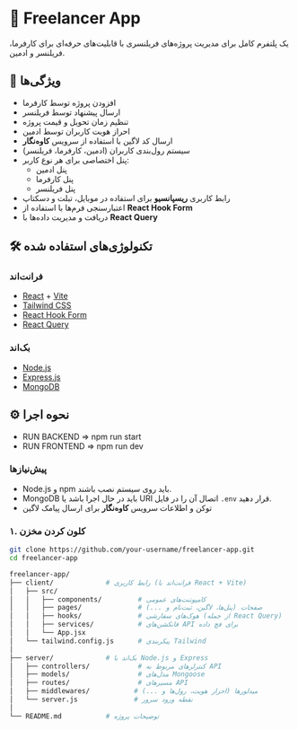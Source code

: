 # 💼 Freelancer App

یک پلتفرم کامل برای مدیریت پروژه‌های فریلنسری با قابلیت‌های حرفه‌ای برای کارفرما، فریلنسر و ادمین.

## 🧩 ویژگی‌ها

- افزودن پروژه توسط کارفرما
- ارسال پیشنهاد توسط فریلنسر
- تنظیم زمان تحویل و قیمت پروژه
- احراز هویت کاربران توسط ادمین
- ارسال کد لاگین با استفاده از سرویس **کاوه‌نگار**
- سیستم رول‌بندی کاربران (ادمین، کارفرما، فریلنسر)
- پنل اختصاصی برای هر نوع کاربر:
  - پنل ادمین
  - پنل کارفرما
  - پنل فریلنسر
- رابط کاربری **ریسپانسیو** برای استفاده در موبایل، تبلت و دسکتاپ
- اعتبارسنجی فرم‌ها با استفاده از **React Hook Form**
- دریافت و مدیریت داده‌ها با **React Query**

## 🛠️ تکنولوژی‌های استفاده شده

### فرانت‌اند

- [React](https://reactjs.org/) + [Vite](https://vitejs.dev/)
- [Tailwind CSS](https://tailwindcss.com/)
- [React Hook Form](https://react-hook-form.com/)
- [React Query](https://tanstack.com/query/latest)

### بک‌اند

- [Node.js](https://nodejs.org/)
- [Express.js](https://expressjs.com/)
- [MongoDB](https://www.mongodb.com/)

## ⚙️ نحوه اجرا
- RUN BACKEND => npm run start
- RUN FRONTEND => npm run dev

### پیش‌نیازها

- Node.js و npm باید روی سیستم نصب باشند.
- MongoDB باید در حال اجرا باشد یا URI اتصال آن را در فایل `.env` قرار دهید.
- توکن و اطلاعات سرویس **کاوه‌نگار** برای ارسال پیامک لاگین

### ۱. کلون کردن مخزن

```bash
git clone https://github.com/your-username/freelancer-app.git
cd freelancer-app

freelancer-app/
├── client/             # رابط کاربری (فرانت‌اند با React + Vite)
│   ├── src/
│   │   ├── components/         # کامپوننت‌های عمومی
│   │   ├── pages/              # صفحات (پنل‌ها، لاگین، ثبت‌نام و ...)
│   │   ├── hooks/              # هوک‌های سفارشی (از جمله React Query)
│   │   ├── services/           # فانکشن‌های API برای فچ داده
│   │   └── App.jsx
│   └── tailwind.config.js      # پیکربندی Tailwind
│
├── server/             # بک‌اند با Node.js و Express
│   ├── controllers/            # کنترلرهای مربوط به API
│   ├── models/                 # مدل‌های Mongoose
│   ├── routes/                 # مسیرهای API
│   ├── middlewares/           # میدلورها (احراز هویت، رول‌ها و ...)
│   └── server.js              # نقطه ورود سرور
│
└── README.md           # توضیحات پروژه

